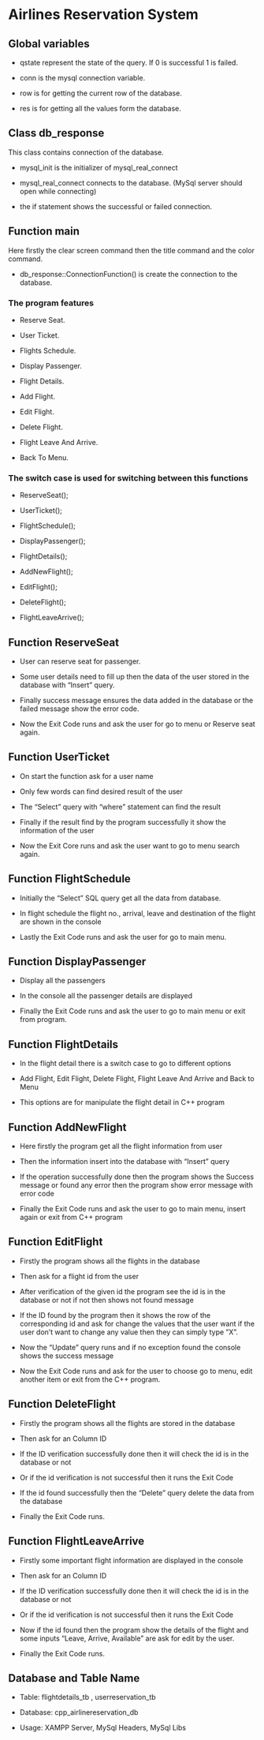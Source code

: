 # Airlines Reservation System

## Global variables

- qstate represent the state of the query. If 0 is successful 1 is failed.

- conn is the mysql connection variable.

- row is for getting the current row of the database.

- res is for getting all the values form the database.

## Class db_response

This class contains connection of the database.

- mysql_init is the initializer of mysql_real_connect

- mysql_real_connect connects to the database. (MySql server should open while connecting)

- the if statement shows the successful or failed connection.

## Function main

Here firstly the clear screen command then the title command and the color command.

- db_response::ConnectionFunction() is create the connection to the database.

### The program features

- Reserve Seat.

- User Ticket.

- Flights Schedule.

- Display Passenger.

- Flight Details.

* Add Flight.

* Edit Flight.

* Delete Flight.

* Flight Leave And Arrive.

* Back To Menu.

### The switch case is used for switching between this functions

- ReserveSeat();

- UserTicket();

- FlightSchedule();

- DisplayPassenger();

- FlightDetails();

- AddNewFlight();

- EditFlight();

- DeleteFlight();

- FlightLeaveArrive();

## Function ReserveSeat

- User can reserve seat for passenger.

- Some user details need to fill up then the data of the user stored in the database with “Insert” query.

- Finally success message ensures the data added in the database or the failed message show the error code.

- Now the Exit Code runs and ask the user for go to menu or Reserve seat again.

## Function UserTicket

- On start the function ask for a user name

- Only few words can find desired result of the user

- The “Select” query with “where” statement can find the result

- Finally if the result find by the program successfully it show the information of the user

- Now the Exit Core runs and ask the user want to go to menu search again.

## Function FlightSchedule

- Initially the “Select” SQL query get all the data from database.

- In flight schedule the flight no., arrival, leave and destination of the flight are shown in the console

- Lastly the Exit Code runs and ask the user for go to main menu.

## Function DisplayPassenger

- Display all the passengers

- In the console all the passenger details are displayed

- Finally the Exit Code runs and ask the user to go to main menu or exit from program.

## Function FlightDetails

- In the flight detail there is a switch case to go to different options

- Add Flight, Edit Flight, Delete Flight, Flight Leave And Arrive and Back to Menu

- This options are for manipulate the flight detail in C++ program

## Function AddNewFlight

- Here firstly the program get all the flight information from user

- Then the information insert into the database with “Insert” query

- If the operation successfully done then the program shows the Success message or found any error then the program show error message with error code

- Finally the Exit Code runs and ask the user to go to main menu, insert again or exit from C++ program

## Function EditFlight

- Firstly the program shows all the flights in the database

- Then ask for a flight id from the user

- After verification of the given id the program see the id is in the database or not if not then shows not found message

- If the ID found by the program then it shows the row of the corresponding id and ask for change the values that the user want if the user don’t want to change any value then they can simply type ”X”.

- Now the “Update” query runs and if no exception found the console shows the success message

- Now the Exit Code runs and ask for the user to choose go to menu, edit another item or exit from the C++ program.

## Function DeleteFlight

- Firstly the program shows all the flights are stored in the database

- Then ask for an Column ID

- If the ID verification successfully done then it will check the id is in the database or not

- Or if the id verification is not successful then it runs the Exit Code

- If the id found successfully then the “Delete” query delete the data from the database

- Finally the Exit Code runs.

## Function FlightLeaveArrive

- Firstly some important flight information are displayed in the console

- Then ask for an Column ID

- If the ID verification successfully done then it will check the id is in the database or not

- Or if the id verification is not successful then it runs the Exit Code

- Now if the id found then the program show the details of the flight and some inputs “Leave, Arrive, Available” are ask for edit by the user.

- Finally the Exit Code runs.

## Database and Table Name

- Table: flightdetails_tb , userreservation_tb

- Database: cpp_airlinereservation_db

- Usage: XAMPP Server, MySql Headers, MySql Libs
